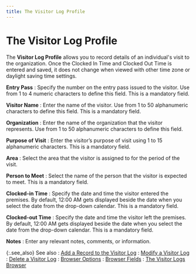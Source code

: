 ```yaml
---
title: The Visitor Log Profile
---
```


# The Visitor Log Profile


The **Visitor Log Profile** allows  you to record details of an individual's visit to the organization. Once  the Clocked In Time and Clocked Out Time is entered and saved, it does  not change when viewed with other time zone or daylight saving time settings.


**Entry Pass**
: Specify the number on the entry pass issued to the  visitor. Use from 1 to 4 numeric characters to define this field. This  is a mandatory field.


**Visitor Name**
: Enter the name of the visitor. Use from 1 to 50  alphanumeric characters to define this field. This is a mandatory field.


**Organization**
: Enter the name of the organization that the visitor  represents. Use from 1 to 50 alphanumeric characters to define this field.


**Purpose of Visit**
: Enter the visitor’s purpose of visit using 1 to  15 alphanumeric characters. This is a mandatory field.


**Area**
: Select the area that the visitor is assigned to  for the period of the visit.


**Person to Meet**
: Select the name of the person that the visitor is  expected to meet. This is a mandatory field.


**Clocked-in Time**
: Specify the date and time the visitor entered the  premises. By default, 12:00 AM gets displayed beside the date when you  select the date from the drop-down calendar. This is a mandatory field.


**Clocked-out Time**
: Specify the date and time the visitor left the premises.  By default, 12:00 AM gets displayed beside the date when you select the  date from the drop-down calendar. This is a mandatory field.


**Notes**
: Enter any relevant notes, comments, or information.


{:.see_also}
See also
: [Add  a Record to the Visitor Log]({{site.tc_baseurl}}/visitors/visitor-logs/add_a_record_to_the_visitors_log.html)
: [Modify  a Visitor Log]({{site.tc_baseurl}}/visitors/visitor-logs/modifying_a_visitor_log_record.html)
: [Delete  a Visitor Log]({{site.tc_baseurl}}/visitors/visitor-logs/deleting_a_visitor_log_record.html)
: [Browser  Options]({{site.tc_baseurl}}/visitors/visitor-logs/additional_browser_options_visitor_log.html)
: [Browser  Fields]({{site.tc_baseurl}}/visitors/visitor-logs/viewing_visitor_logs_for_a_specified_period.html)
: [The Visitor  Logs Browser]({{site.tc_baseurl}}/visitors/visitor-logs/the_visitor_logs_browser_tcs.html)
